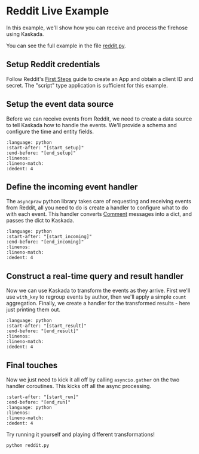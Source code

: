 # Reddit Live Example

In this example, we'll show how you can receive and process the firehose using Kaskada.

You can see the full example in the file [reddit.py](https://github.com/kaskada-ai/kaskada/blob/main/python/docs/source/examples/reddit.py).

## Setup Reddit credentials

Follow Reddit's [First Steps](https://github.com/reddit-archive/reddit/wiki/OAuth2-Quick-Start-Example#first-steps) guide to create an App and obtain a client ID and secret.
The "script" type application is sufficient for this example.

## Setup the event data source

Before we can receive events from Reddit, we need to create a data source to tell Kaskada how to handle the events.
We'll provide a schema and configure the time and entity fields.

```{literalinclude} reddit.py
:language: python
:start-after: "[start_setup]"
:end-before: "[end_setup]"
:linenos:
:lineno-match:
:dedent: 4
```

## Define the incoming event handler

The `asyncpraw` python library takes care of requesting and receiving events from Reddit, all you need to do is create a handler to configure what to do with each event.
This handler converts [Comment](https://praw.readthedocs.io/en/stable/code_overview/models/comment.html#praw.models.Comment) messages into a dict, and passes the dict to Kaskada.

```{literalinclude} reddit.py
:language: python
:start-after: "[start_incoming]"
:end-before: "[end_incoming]"
:linenos:
:lineno-match:
:dedent: 4
```

## Construct a real-time query and result handler

Now we can use Kaskada to transform the events as they arrive.
First we'll use `with_key` to regroup events by author, then we'll apply a simple `count` aggregation.
Finally, we create a handler for the transformed results - here just printing them out.


```{literalinclude} reddit.py
:language: python
:start-after: "[start_result]"
:end-before: "[end_result]"
:linenos:
:lineno-match:
:dedent: 4
```

## Final touches

Now we just need to kick it all off by calling `asyncio.gather` on the two handler coroutines. This kicks off all the async processing.

```{literalinclude} reddit.py
:start-after: "[start_run]"
:end-before: "[end_run]"
:language: python
:linenos:
:lineno-match:
:dedent: 4
```

Try running it yourself and playing different transformations!

```bash
python reddit.py
```
